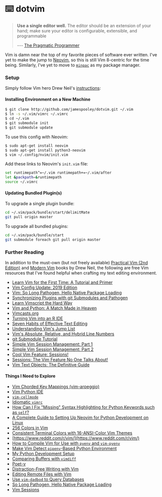 # ⌨️ dotvim

> **Use a single editor well.** The editor should be an extension of your
> hand; make sure your editor is configurable, extensible, and programmable
>
> --- [The Pragmatic Programmer](https://pragprog.com/the-pragmatic-programmer/extracts/tips)

Vim is damn near the top of my favorite pieces of software ever written. I've yet
to make the jump to [Neovim](https://neovim.io/), so this is still Vim 8-centric
for the time being.  Similarly, I've yet to move to
[`minpac`](http://vimcasts.org/episodes/minpac/) as my package manager.


### Setup

Simply follow Vim hero Drew Neil's [instructions](http://vimcasts.org/episodes/synchronizing-plugins-with-git-submodules-and-pathogen/):

#### Installing Environment on a New Machine

```bash
$ git clone http://github.com/jamespooley/dotvim.git ~/.vim
$ ln -s ~/.vim/vimrc ~/.vimrc
$ cd ~/.vim
$ git submodule init
$ git submodule update
```

To use this config with Neovim:

```bash
$ sudo apt-get install neovim
$ sudo apt-get install python3-neovim
$ vim ~/.config/nvim/init.vim
```

Add these links to Neovim's `init.vim` file:

```bash
set runtimepath^=~/.vim runtimepath+=~/.vim/after
let &packpath=&runtimepath
source ~/.vimrc
```

#### Updating Bundled Plugin(s)

To upgrade a single plugin bundle:

```bash
cd ~/.vim/pack/bundle/start/delimitMate
git pull origin master
```

To upgrade all bundled plugins:

```bash
cd ~/.vim/pack/bundle/start
git submodule foreach git pull origin master
```



### Further Reading

In addition to the must-own (but not freely available)
[Practical Vim (2nd Edition)](https://pragprog.com/book/dnvim2/practical-vim-second-edition) and
[Modern Vim](https://pragprog.com/book/modvim/modern-vim)
books by Drew Neil, the following are free Vim resources that I've found helpful
when crafting my text editing environment.

* [Learn Vim for the First Time: A Tutorial and Primer](https://danielmiessler.com/study/vim/)
* [Vim Config Update: 2019 Edition](https://danielmiessler.com/blog/vim-configuration-update-2019-version/)
* [Vim: So Long Pathogen, Hello Native Package Loading](https://shapeshed.com/vim-packages/)
* [Synchronizing Plugins with git Submodules and Pathogen](http://vimcasts.org/episodes/synchronizing-plugins-with-git-submodules-and-pathogen/)
* [Learn Vimscript the Hard Way](https://learnvimscriptthehardway.stevelosh.com/)
* [Vim and Python: A Match Made in Heaven](https://realpython.com/vim-and-python-a-match-made-in-heaven/)
* [Vimcasts.org](http://vimcasts.org/episodes/)
* [Turning Vim into an R IDE](https://www.freecodecamp.org/news/turning-vim-into-an-r-ide-cd9602e8c217/)
* [Seven Habits of Effective Text Editing](https://www.moolenaar.net/habits.html)
* [Understanding Vim's Jump List](https://kadekillary.work/post/vim-jumplist/)
* [Vim's Absolute, Relative, and Hybrid Line Numbers](https://jeffkreeftmeijer.com/vim-number/)
* [git Submodule Tutorial](https://git.wiki.kernel.org/index.php/GitSubmoduleTutorial)
* [Simple Vim Session Management: Part 1](https://dockyard.com/blog/2018/06/01/simple-vim-session-management-part-1)
* [Simple Vim Session Management: Part 2](https://dockyard.com/blog/2019/06/25/simple-vim-session-management-part-2)
* [Cool Vim Feature: Sessions!](https://jvns.ca/blog/2017/09/10/vim-sessions/)
* [Sessions: The Vim Feature No One Talks About!](https://hackernoon.com/sessions-the-vim-feature-no-one-talks-about-1c9cfa4d52d7)
* [Vim Text Objects: The Definitive Guide](https://blog.carbonfive.com/vim-text-objects-the-definitive-guide/)

#### Things I Need to Explore

* [Vim Chorded Key Mappings (vim-arpeggio)](https://www.youtube.com/watch?v=b9c30ZovKIo)
* [Vim Python IDE](https://github.com/jarolrod/vim-python-ide)
* [`vim-cellmode`](https://github.com/julienr/vim-cellmode)
* [Idiomatic `vimrc`](https://github.com/romainl/idiomatic-vimrc)
* [How Can I Fix "Missing" Syntax Highlighting for Python Keywords such as `self`?](https://vi.stackexchange.com/questions/8772/how-can-i-fix-missing-syntax-highlighting-for-python-keywords-such-as-self)
* [A Complete Guide to Setting Up Neovim for Python Development on Linux](https://jdhao.github.io/2018/12/24/centos_nvim_install_use_guide_en/)
* [256 Colors in Vim](https://vim.fandom.com/wiki/256_colors_in_vim)
* [Consistent Terminal Colors with 16-ANSI-Color Vim Themes](https://jeffkreeftmeijer.com/vim-16-color/)
* [https://www.reddit.com/r/vim/](https://www.reddit.com/r/vim/)
* [How to Compile Vim for Use with `pyenv` and `vim-pyenv`](https://rillabs.com/posts/how-to-compile-vim-for-use-with-pyenv-and-vim-pyenv)
* [Make Vim Detect `pipenv`-Based Python Environment](https://duseev.com/articles/vim-python-pipenv/)
* [My Python Development Setup](https://medium.com/@smoothml/my-python-development-setup-bbbe3715a474)
* [Comparing Buffers with `vimdiff`](http://vimcasts.org/episodes/comparing-buffers-with-vimdiff/)
* [Poet-v](https://github.com/petobens/poet-v)
* [Distraction-Free Writing with Vim](https://www.hamvocke.com/blog/distraction-free-writing/)
* [Editing Remote Files with Vim](https://dev.to/jovica/editing-remote-files-with-vim-4p9j)
* [Use `vim-dadbod` to Query Databases](https://habamax.github.io/2019/09/02/use-vim-dadbod-to-query-databases.html)
* [So Long Pathogen, Hello Native Package Loading](https://shapeshed.com/vim-packages/)
* [Vim Sessions](https://medium.com/vim-drops/vim-sessions-50756b2c603a)
